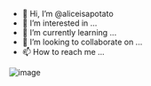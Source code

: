 - 👋 Hi, I’m @aliceisapotato
- 👀 I’m interested in ...
- 🌱 I’m currently learning ...
- 💞️ I’m looking to collaborate on ...
- 📫 How to reach me ...

<!---
aliceisapotato/aliceisapotato is a ✨ special ✨ repository because its `README.md` (this file) appears on your GitHub profile.
You can click the Preview link to take a look at your changes.
--->
![image](https://user-images.githubusercontent.com/38399899/190128861-20512381-74bf-42e0-ae3e-c5307a381a4d.png)
